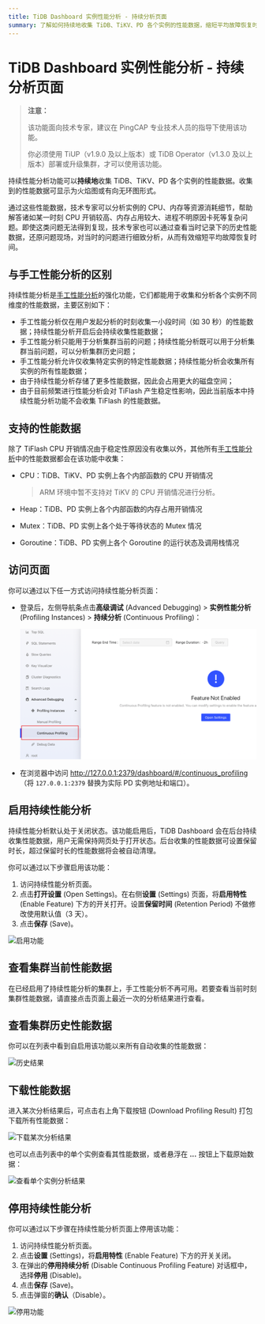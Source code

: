 ```yaml
---
title: TiDB Dashboard 实例性能分析 - 持续分析页面
summary: 了解如何持续地收集 TiDB、TiKV、PD 各个实例的性能数据，缩短平均故障恢复时间
---
```


# TiDB Dashboard 实例性能分析 - 持续分析页面

> **注意：**
>
> 该功能面向技术专家，建议在 PingCAP 专业技术人员的指导下使用该功能。
>
> 你必须使用 TiUP（v1.9.0 及以上版本）或 TiDB Operator（v1.3.0 及以上版本）部署或升级集群，才可以使用该功能。

持续性能分析功能可以**持续地**收集 TiDB、TiKV、PD 各个实例的性能数据。收集到的性能数据可显示为火焰图或有向无环图形式。

通过这些性能数据，技术专家可以分析实例的 CPU、内存等资源消耗细节，帮助解答诸如某一时刻 CPU 开销较高、内存占用较大、进程不明原因卡死等复杂问题。即使这类问题无法得到复现，技术专家也可以通过查看当时记录下的历史性能数据，还原问题现场，对当时的问题进行细致分析，从而有效缩短平均故障恢复时间。

## 与手工性能分析的区别

持续性能分析是[手工性能分析](/dashboard/dashboard-profiling.md)的强化功能，它们都能用于收集和分析各个实例不同维度的性能数据，主要区别如下：

- 手工性能分析仅在用户发起分析的时刻收集一小段时间（如 30 秒）的性能数据；持续性能分析开启后会持续收集性能数据；
- 手工性能分析只能用于分析集群当前的问题；持续性能分析既可以用于分析集群当前问题，可以分析集群历史问题；
- 手工性能分析允许仅收集特定实例的特定性能数据；持续性能分析会收集所有实例的所有性能数据；
- 由于持续性能分析存储了更多性能数据，因此会占用更大的磁盘空间；
- 由于目前频繁进行性能分析会对 TiFlash 产生稳定性影响，因此当前版本中持续性能分析功能不会收集 TiFlash 的性能数据。

## 支持的性能数据

除了 TiFlash CPU 开销情况由于稳定性原因没有收集以外，其他所有[手工性能分析](/dashboard/dashboard-profiling.md#支持的性能数据)中的性能数据都会在该功能中收集：

- CPU：TiDB、TiKV、PD 实例上各个内部函数的 CPU 开销情况

  > ARM 环境中暂不支持对 TiKV 的 CPU 开销情况进行分析。

- Heap：TiDB、PD 实例上各个内部函数的内存占用开销情况

- Mutex：TiDB、PD 实例上各个处于等待状态的 Mutex 情况

- Goroutine：TiDB、PD 实例上各个 Goroutine 的运行状态及调用栈情况

## 访问页面

你可以通过以下任一方式访问持续性能分析页面：

- 登录后，左侧导航条点击**高级调试** (Advanced Debugging) > **实例性能分析** (Profiling Instances) > **持续分析** (Continuous Profiling)：

  ![访问页面](/media/dashboard/dashboard-conprof-access.png)

- 在浏览器中访问 <http://127.0.0.1:2379/dashboard/#/continuous_profiling>（将 `127.0.0.1:2379` 替换为实际 PD 实例地址和端口）。

## 启用持续性能分析

持续性能分析默认处于关闭状态。该功能启用后，TiDB Dashboard 会在后台持续收集性能数据，用户无需保持网页处于打开状态。后台收集的性能数据可设置保留时长，超过保留时长的性能数据将会被自动清理。

你可以通过以下步骤启用该功能：

1. 访问持续性能分析页面。
2. 点击**打开设置** (Open Settings)。在右侧**设置** (Settings) 页面，将**启用特性** (Enable Feature) 下方的开关打开。设置**保留时间** (Retention Period) 不做修改使用默认值（3 天）。
3. 点击**保存** (Save)。

![启用功能](/media/dashboard/dashboard-conprof-start.png)

## 查看集群当前性能数据

在已经启用了持续性能分析的集群上，手工性能分析不再可用。若要查看当前时刻集群性能数据，请直接点击页面上最近一次的分析结果进行查看。

## 查看集群历史性能数据

你可以在列表中看到自启用该功能以来所有自动收集的性能数据：

![历史结果](/media/dashboard/dashboard-conprof-history.png)

## 下载性能数据

进入某次分析结果后，可点击右上角下载按钮 (Download Profiling Result) 打包下载所有性能数据：

![下载某次分析结果](/media/dashboard/dashboard-conprof-download.png)

也可以点击列表中的单个实例查看其性能数据，或者悬浮在 **...** 按钮上下载原始数据：

![查看单个实例分析结果](/media/dashboard/dashboard-conprof-single.png)

## 停用持续性能分析

你可以通过以下步骤在持续性能分析页面上停用该功能：

1. 访问持续性能分析页面。
2. 点击**设置** (Settings)，将**启用特性** (Enable Feature) 下方的开关关闭。
3. 在弹出的**停用持续分析** (Disable Continuous Profiling Feature) 对话框中，选择**停用** (Disable)。
4. 点击**保存** (Save)。
5. 点击弹窗的**确认**（Disable）。

![停用功能](/media/dashboard/dashboard-conprof-stop.png)
